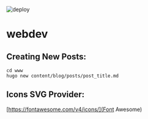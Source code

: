 ![deploy](https://github.com/Ifiht/webdev/actions/workflows/hugo.yml/badge.svg)
# webdev

## Creating New Posts:
`cd www`  
`hugo new content/blog/posts/post_title.md`

## Icons SVG Provider:
[https://fontawesome.com/v4/icons/](Font Awesome)
